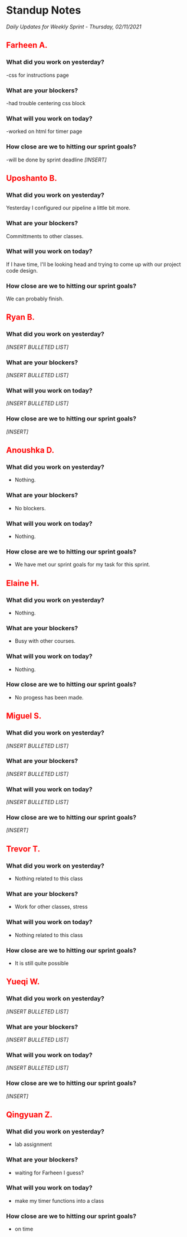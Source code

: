 # Standup Notes

_Daily Updates for Weekly Sprint - Thursday, 02/11/2021_

## <span style="color: red;">Farheen A.</span>

### What did you work on yesterday?

-css for instructions page
### What are your blockers?

-had trouble centering css block
### What will you work on today?

-worked on html for timer page
### How close are we to hitting our sprint goals?
-will be done by sprint deadline
_[INSERT]_

## <span style="color: red;">Uposhanto B.</span>

### What did you work on yesterday?

Yesterday I configured our pipeline a little bit more.

### What are your blockers?

Committments to other classes.

### What will you work on today?

If I have time, I'll be looking head and trying to come up with our project code design.

### How close are we to hitting our sprint goals?

We can probably finish.

## <span style="color: red;">Ryan B.</span>

### What did you work on yesterday?

_[INSERT BULLETED LIST]_

### What are your blockers?

_[INSERT BULLETED LIST]_

### What will you work on today?

_[INSERT BULLETED LIST]_

### How close are we to hitting our sprint goals?

_[INSERT]_

## <span style="color: red;">Anoushka D.</span>

### What did you work on yesterday?
- Nothing.

### What are your blockers?
- No blockers.

### What will you work on today?
- Nothing.

### How close are we to hitting our sprint goals?
- We have met our sprint goals for my task for this sprint.

## <span style="color: red;">Elaine H.</span>

### What did you work on yesterday?
- Nothing.

### What are your blockers?
- Busy with other courses.

### What will you work on today?
- Nothing.

### How close are we to hitting our sprint goals?
- No progess has been made.

## <span style="color: red;">Miguel S.</span>

### What did you work on yesterday?

_[INSERT BULLETED LIST]_

### What are your blockers?

_[INSERT BULLETED LIST]_

### What will you work on today?

_[INSERT BULLETED LIST]_

### How close are we to hitting our sprint goals?

_[INSERT]_

## <span style="color: red;">Trevor T.</span>

### What did you work on yesterday?

- Nothing related to this class

### What are your blockers?

- Work for other classes, stress

### What will you work on today?

- Nothing related to this class

### How close are we to hitting our sprint goals?

- It is still quite possible

## <span style="color: red;">Yueqi W.</span>

### What did you work on yesterday?

_[INSERT BULLETED LIST]_

### What are your blockers?

_[INSERT BULLETED LIST]_

### What will you work on today?

_[INSERT BULLETED LIST]_

### How close are we to hitting our sprint goals?

_[INSERT]_

## <span style="color: red;">Qingyuan Z.</span>

### What did you work on yesterday?

- lab assignment

### What are your blockers?

- waiting for Farheen I guess?

### What will you work on today?

- make my timer functions into a class

### How close are we to hitting our sprint goals?

- on time
